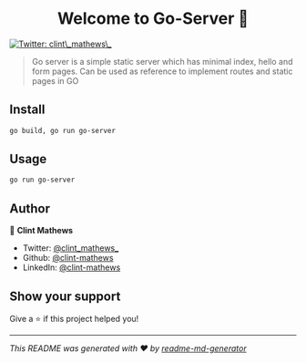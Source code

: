 <h1 align="center">Welcome to Go-Server 👋</h1>
<p>
  <a href="https://twitter.com/clint\_mathews\_" target="_blank">
    <img alt="Twitter: clint\_mathews\_" src="https://img.shields.io/twitter/follow/clint\_mathews\_.svg?style=social" />
  </a>
</p>

> Go server is a simple static server which has minimal index, hello and form pages. Can be used as reference to implement routes and static pages in GO

## Install

```sh
go build, go run go-server
```

## Usage

```sh
go run go-server
```

## Author

👤 **Clint Mathews**

* Twitter: [@clint\_mathews\_](https://twitter.com/clint\_mathews\_)
* Github: [@clint-mathews](https://github.com/Clint-Mathews)
* LinkedIn: [@clint-mathews](https://linkedin.com/in/clint-mathews)

## Show your support

Give a ⭐️ if this project helped you!

***
_This README was generated with ❤️ by [readme-md-generator](https://github.com/kefranabg/readme-md-generator)_